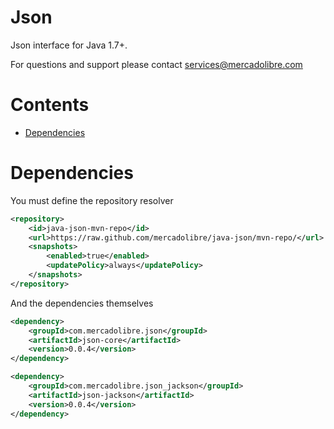 # Json

Json interface for Java 1.7+.<br/>

For questions and support please contact [services@mercadolibre.com](mailto:services@mercadolibre.com)

# Contents

   * [Dependencies](#dependencies)

# Dependencies

You must define the repository resolver

```xml
<repository>
	<id>java-json-mvn-repo</id>
	<url>https://raw.github.com/mercadolibre/java-json/mvn-repo/</url>
	<snapshots>
	    <enabled>true</enabled>
	    <updatePolicy>always</updatePolicy>
	</snapshots>
</repository>
```

And the dependencies themselves

```xml
<dependency>
    <groupId>com.mercadolibre.json</groupId>
    <artifactId>json-core</artifactId>
    <version>0.0.4</version>
</dependency>

<dependency>
    <groupId>com.mercadolibre.json_jackson</groupId>
    <artifactId>json-jackson</artifactId>
    <version>0.0.4</version>
</dependency>
```